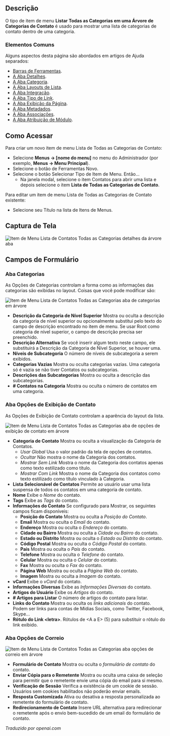<!-- Filename: Help4.x:Menu_Item:_List_All_Contact_Categories  / Display title: Listar Todas as Categorias de Contato -->

## Descrição

O tipo de item de menu **Listar Todas as Categorias em uma Árvore de Categorias de Contato** é usado para mostrar uma lista de categorias de contato dentro de uma categoria.

### Elementos Comuns

Alguns aspectos desta página são abordados em artigos de Ajuda separados:

* [Barras de Ferramentas](jdocmanual?article=help/common-elements/toolbars).
* [A Aba Detalhes](jdocmanual?article=help/menu-items-common/menu-item-details).
* [A Aba Categoria](jdocmanual?article=help/menu-items-common/menu-item-category).
* [A Aba Layouts de Lista](jdocmanual?article=help/menu-items-common/menu-item-list-layouts).
* [A Aba Integração](jdocmanual?article=help/menu-items-common/menu-item-integration).
* [A Aba Tipo de Link](jdocmanual?article=help/menu-items-common/menu-item-link-type).
* [A Aba Exibição da Página](jdocmanual?article=help/menu-items-common/menu-item-page-display).
* [A Aba Metadados](jdocmanual?article=help/menu-items-common/menu-item-metadata).
* [A Aba Associações](jdocmanual?article=help/common-elements/edit-associations).
* [A Aba Atribuição de Módulo](jdocmanual?article=help/menu-items-common/menu-item-module-assignment).

## Como Acessar

Para criar um novo item de menu Lista de Todas as Categorias de Contato:

- Selecione **Menus → \[nome do menu\]** no menu do Administrador
  (por exemplo, **Menus → Menu Principal**).
- Selecione o botão de Ferramentas Novo.
- Selecione o botão Selecionar Tipo de Item de Menu. Então...
  - Na janela modal, selecione o item Contatos para abrir uma lista e depois
    selecione o item **Lista de Todas as Categorias de Contato**.

Para editar um item de menu Lista de Todas as Categorias de Contato existente:

- Selecione seu Título na lista de Itens de Menus.

## Captura de Tela

![Item de Menu Lista de Contatos Todas as Categorias detalhes da árvore aba](../../../ptbr/images/menu-items/contacts-list-all-categories-tree-details-tab.png)

## Campos de Formulário

### Aba Categorias

As Opções de Categorias controlam a forma como as informações das categorias são exibidas no layout. Coisas que você pode modificar são:

![Item de Menu Lista de Contatos Todas as Categorias aba de categorias em árvore](../../../ptbr/images/menu-items/contacts-list-all-categories-tree-categories-tab.png)

- **Descrição da Categoria de Nível Superior** Mostra ou oculta a descrição da categoria de nível superior ou opcionalmente substitui pelo texto do campo de descrição encontrado no item de menu. Se usar Root como categoria de nível superior, o campo de descrição precisa ser preenchido.
- **Descrição Alternativa** Se você inserir algum texto neste campo, ele substituirá a Descrição da Categoria de Nível Superior, se houver uma.
- **Níveis de Subcategoria** O número de níveis de subcategoria a serem exibidos.
- **Categorias Vazias** Mostra ou oculta categorias vazias. Uma categoria só é vazia se não tiver Contatos ou subcategorias.
- **Descrições das Subcategorias** Mostra ou oculta a descrição das subcategorias.
- **\# Contatos na Categoria** Mostra ou oculta o número de contatos em uma categoria.

### Aba Opções de Exibição de Contato

As Opções de Exibição de Contato controlam a aparência do layout da lista.

![Item de Menu Lista de Contatos Todas as Categorias aba de opções de exibição de contato em árvore](../../../ptbr/images/menu-items/contacts-list-all-categories-tree-contact-display-options.png)

- **Categoria de Contato** Mostra ou oculta a visualização da Categoria de Contatos.
    - *Usar Global* Usa o valor padrão da tela de opções de contatos.
    - *Ocultar* Não mostra o nome da Categoria dos contatos.
    - *Mostrar Sem Link* Mostra o nome da Categoria dos contatos apenas como texto estilizado como título.
    - *Mostrar Com Link* Mostra o nome da Categoria dos contatos como texto estilizado como título vinculado à Categoria.
- **Lista Selecionável de Contatos** Permite ao usuário usar uma lista suspensa de todos os contatos em uma categoria de contato.
- **Nome** Exibe o *Nome* do contato.
- **Tags** Exibe as *Tags* do contato.
- **Informações do Contato** Se configurado para Mostrar, os seguintes campos ficam disponíveis:
  - **Posição do Contato** Mostra ou oculta a *Posição do Contato*.
  - **Email** Mostra ou oculta o *Email* do contato.
  - **Endereço** Mostra ou oculta o *Endereço* do contato.
  - **Cidade ou Bairro** Mostra ou oculta a *Cidade ou Bairro* do contato.
  - **Estado ou Distrito** Mostra ou oculta o *Estado ou Distrito* do contato.
  - **Código Postal** Mostra ou oculta o *Código Postal* do contato.
  - **País** Mostra ou oculta o *País* do contato.
  - **Telefone** Mostra ou oculta o *Telefone* do contato.
  - **Celular** Mostra ou oculta o *Celular* do contato.
  - **Fax** Mostra ou oculta o *Fax* do contato.
  - **Página Web** Mostra ou oculta a *Página Web* do contato.
  - **Imagem** Mostra ou oculta a *Imagem* do contato.
- **vCard** Exibe o *vCard* do contato.
- **Informações Diversas** Exibe as *Informações Diversas* do contato.
- **Artigos do Usuário** Exibe os *Artigos* do contato.
- **\# Artigos para Listar** O número de artigos do contato para listar.
- **Links do Contato** Mostra ou oculta os *links adicionais* do contato. Podem ser links para contas de Mídias Sociais, como Twitter, Facebook, Skype...
- **Rótulo do Link \<letra\>**. Rótulos de \<A a E\> (5) para substituir o rótulo do link exibido.

### Aba Opções de Correio

![Item de Menu Lista de Contatos Todas as Categorias aba opções de correio em árvore](../../../ptbr/images/menu-items/contacts-list-all-categories-tree-mail-options-tab.png)

- **Formulário de Contato** Mostra ou oculta o *formulário de contato* do contato.
- **Enviar Cópia para o Remetente** Mostra ou oculta uma caixa de seleção para permitir que o remetente envie uma cópia do email para si mesmo.
- **Verificação de Sessão** Verifica a existência de um cookie de sessão. Usuários sem cookies habilitados não poderão enviar emails.
- **Resposta Customizada** Ativa ou desativa a resposta personalizada ao remetente do formulário de contato.
- **Redirecionamento de Contato** Insere URL alternativa para redirecionar o remetente após o envio bem-sucedido de um email do formulário de contato.

*Traduzido por openai.com*


